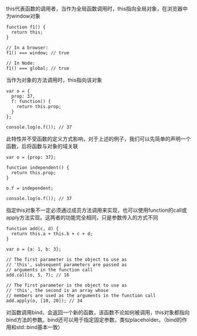 this代表函数的调用者，当作为全局函数调用时，this指向全局对象，在浏览器中为window对象

```
function f1() {
  return this;
}

// In a browser:
f1() === window; // true 

// In Node:
f1() === global; // true
```
当作为对象的方法调用时，this指向该对象

```
var o = {
  prop: 37,
  f: function() {
    return this.prop;
  }
};

console.log(o.f()); // 37
```
此特性并不受函数的定义方式影响，对于上述的例子，我们可以先简单的声明一个函数，后将函数与对象的域关联

```
var o = {prop: 37};

function independent() {
  return this.prop;
}

o.f = independent;

console.log(o.f()); // 37
```
指定this对象不一定必须通过成员方法调用来实现，也可以使用function的call或apply方法实现。这两者的功能完全相同，只是参数传入的方式不同

```
function add(c, d) {
  return this.a + this.b + c + d;
}

var o = {a: 1, b: 3};

// The first parameter is the object to use as
// 'this', subsequent parameters are passed as 
// arguments in the function call
add.call(o, 5, 7); // 16

// The first parameter is the object to use as
// 'this', the second is an array whose
// members are used as the arguments in the function call
add.apply(o, [10, 20]); // 34
```
对函数调用bind，会返回一个新的函数，该函数不论如何被调用，this对象都指向bind方法的参数。bind还可以用于指定固定参数，类似placeholder。（bind的作用和std::bind基本一致）